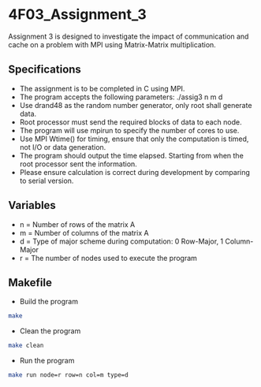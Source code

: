 # 4F03_Assignment_3

Assignment 3 is designed to investigate the impact of communication and cache on a problem with MPI using Matrix-Matrix multiplication.

## Specifications

- The assignment is to be completed in C using MPI.
- The program accepts the following parameters: ./assig3 n m d
- Use drand48 as the random number generator, only root shall generate data.
- Root processor must send the required blocks of data to each node.
- The program will use mpirun to specify the number of cores to use.
- Use MPI Wtime() for timing, ensure that only the computation is timed, not I/O or data generation.
- The program should output the time elapsed. Starting from when the root processor sent the information.
- Please ensure calculation is correct during development by comparing to serial version.

## Variables

- n = Number of rows of the matrix A
- m = Number of columns of the matrix A
- d = Type of major scheme during computation: 0 Row-Major, 1 Column-Major
- r = The number of nodes used to execute the program

## Makefile

- Build the program 
```bash
make 
```

- Clean the program 
```bash
make clean
```

- Run the program
```bash
make run node=r row=n col=m type=d
```


